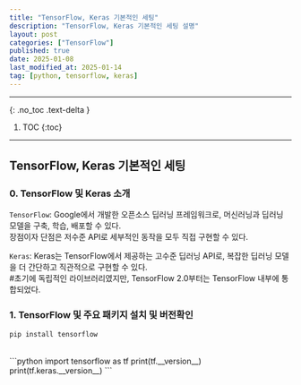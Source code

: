 ```yaml
---
title: "TensorFlow, Keras 기본적인 세팅"
description: "TensorFlow, Keras 기본적인 세팅 설명"
layout: post
categories: ["TensorFlow"]
published: true
date: 2025-01-08
last_modified_at: 2025-01-14
tag: [python, tensorflow, keras]
---
```

---
{: .no_toc .text-delta }

1. TOC
{:toc}
---

<!-- 글의 제목은 ##
    나머지 큰 제목은 ###
    이후 나머지는 3개이상 -->

## TensorFlow, Keras 기본적인 세팅

### 0. TensorFlow 및 Keras 소개
`TensorFlow`: Google에서 개발한 오픈소스 딥러닝 프레임워크로, 머신러닝과 딥러닝 모델을 구축, 학습, 배포할 수 있다.<br>
장점이자 단점은 저수준 API로 세부적인 동작을 모두 직접 구현할 수 있다.

`Keras`: Keras는 TensorFlow에서 제공하는 고수준 딥러닝 API로, 복잡한 딥러닝 모델을 더 간단하고 직관적으로 구현할 수 있다.<br>
#초기에 독립적인 라이브러리였지만, TensorFlow 2.0부터는 TensorFlow 내부에 통합되었다.<br>

### 1. TensorFlow 및 주요 패키지 설치 및 버전확인

```bash
pip install tensorflow
```
<br>
```python
import tensorflow as tf
print(tf.__version__)
print(tf.keras.__version__)
```
<br>
<br>